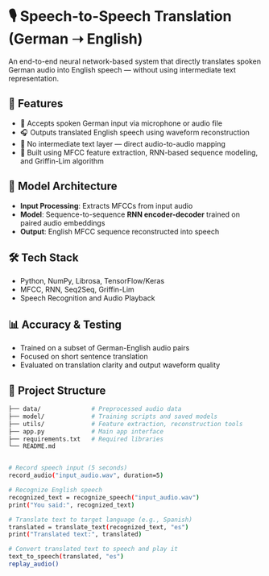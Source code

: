 # 🎙️ Speech-to-Speech Translation (German ➝ English)

An end-to-end neural network-based system that directly translates spoken German audio into English speech — without using intermediate text representation.

## 🚀 Features
- 🎤 Accepts spoken German input via microphone or audio file
- 🎧 Outputs translated English speech using waveform reconstruction
- 🔁 No intermediate text layer — direct audio-to-audio mapping
- 🎯 Built using MFCC feature extraction, RNN-based sequence modeling, and Griffin-Lim algorithm

## 🧠 Model Architecture
- **Input Processing**: Extracts MFCCs from input audio
- **Model**: Sequence-to-sequence **RNN encoder-decoder** trained on paired audio embeddings
- **Output**: English MFCC sequence reconstructed into speech

## 🛠 Tech Stack
- Python, NumPy, Librosa, TensorFlow/Keras
- MFCC, RNN, Seq2Seq, Griffin-Lim
- Speech Recognition and Audio Playback

## 📊 Accuracy & Testing
- Trained on a subset of German-English audio pairs
- Focused on short sentence translation
- Evaluated on translation clarity and output waveform quality

## 📁 Project Structure
```bash
├── data/              # Preprocessed audio data
├── model/             # Training scripts and saved models
├── utils/             # Feature extraction, reconstruction tools
├── app.py             # Main app interface
├── requirements.txt   # Required libraries
└── README.md


# Record speech input (5 seconds)
record_audio("input_audio.wav", duration=5)

# Recognize English speech
recognized_text = recognize_speech("input_audio.wav")
print("You said:", recognized_text)

# Translate text to target language (e.g., Spanish)
translated = translate_text(recognized_text, "es")
print("Translated text:", translated)

# Convert translated text to speech and play it
text_to_speech(translated, "es")
replay_audio()
